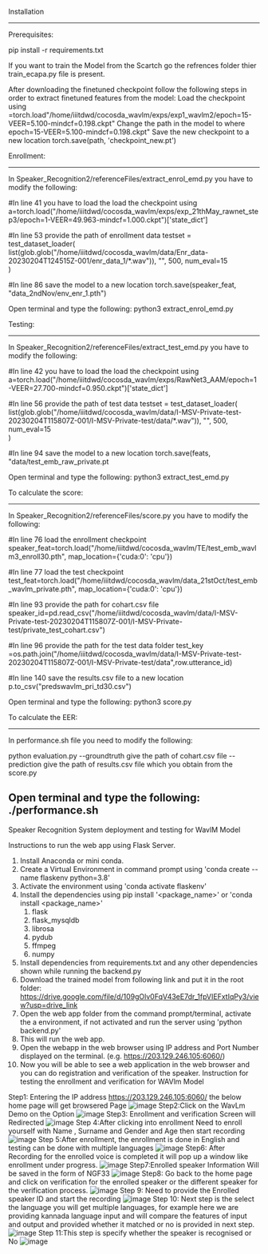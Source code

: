 Installation
____________

Prerequisites:

pip install -r requirements.txt

If you want to train the Model from the Scartch go the refrences folder thier train_ecapa.py file is present.

After downloading the finetuned checkpoint follow the following steps in order to extract finetuned features from the model:
Load the checkpoint using =torch.load"/home/iiitdwd/cocosda_wavlm/exps/exp1_wavlm2/epoch=15-VEER=5.100-mindcf=0.198.ckpt"
Change the path in the model to where epoch=15-VEER=5.100-mindcf=0.198.ckpt"
Save the new checkpoint to a new location torch.save(path, 'checkpoint_new.pt')

Enrollment:
___________
In Speaker_Recognition2/referenceFiles/extract_enrol_emd.py you have to modify the following:

#In line 41 you have to load the load the checkpoint using
a=torch.load("/home/iiitdwd/cocosda_wavlm/exps/exp_21thMay_rawnet_step3/epoch=1-VEER=49.963-mindcf=1.000.ckpt")['state_dict']

#In line 53 provide the path of enrollment data
testset = test_dataset_loader(
    list(glob.glob("/home/iiitdwd/cocosda_wavlm/data/Enr_data-20230204T124515Z-001/enr_data_1/*.wav")),
    "",
    500,
    num_eval=15   
)

#In line 86 save the model to a new location
torch.save(speaker_feat, "data_2ndNov/env_enr_1.pth")

Open terminal and type the following:
python3 extract_enrol_emd.py

Testing:
________
In Speaker_Recognition2/referenceFiles/extract_test_emd.py you have to modify the following:

#In line 42 you have to load the load the checkpoint using
a=torch.load("/home/iiitdwd/cocosda_wavlm/exps/RawNet3_AAM/epoch=1-VEER=27.700-mindcf=0.950.ckpt")['state_dict']

#In line 56 provide the path of test data
testset = test_dataset_loader(
    list(glob.glob("/home/iiitdwd/cocosda_wavlm/data/I-MSV-Private-test-20230204T115807Z-001/I-MSV-Private-test/data/*.wav")),
    "",
    500,
    num_eval=15   
)

#In line 94 save the model to a new location
torch.save(feats, "data/test_emb_raw_private.pt

Open terminal and type the following:
python3 extract_test_emd.py

To calculate the score:
_______________________
In Speaker_Recognition2/referenceFiles/score.py you have to modify the following:

#In line 76 load the enrollment checkpoint
speaker_feat=torch.load("/home/iiitdwd/cocosda_wavlm/TE/test_emb_wavlm3_enroll30.pth", map_location={'cuda:0': 'cpu'})

#In line 77 load the test checkpoint
test_feat=torch.load("/home/iiitdwd/cocosda_wavlm/data_21stOct/test_emb_wavlm_private.pth", map_location={'cuda:0': 'cpu'})

#In line 93 provide the path for cohart.csv file
speaker_id=pd.read_csv("/home/iiitdwd/cocosda_wavlm/data/I-MSV-Private-test-20230204T115807Z-001/I-MSV-Private-test/private_test_cohart.csv")

#In line 96 provide the path for the test data folder
test_key =os.path.join("/home/iiitdwd/cocosda_wavlm/data/I-MSV-Private-test-20230204T115807Z-001/I-MSV-Private-test/data",row.utterance_id) 

#In line 140 save the results.csv file to a new location
p.to_csv("predswavlm_pri_td30.csv")

Open terminal and type the following:
python3 score.py

To calculate the EER:
_____________________
In performance.sh file you need to modify the following:
 
python evaluation.py --groundtruth give the path of cohart.csv file --prediction give the path of results.csv file which you obtain from the score.py

Open terminal and type the following:
./performance.sh
--------------------------------------------------------------------------------------------------------------------------------------
Speaker Recognition System deployment and testing for WavlM Model

Instructions to run the web app using Flask Server.

1. Install Anaconda or mini conda.
2. Create a Virtual Environment in command prompt using 'conda create --name flaskenv python=3.8'
3. Activate the environment using 'conda activate flaskenv'
4. Install the dependencies using pip install '<package_name>' or 'conda install <package_name>'
    1. flask
    2. flask_mysqldb
    3. librosa
    4. pydub
    5. ffmpeg
    6. numpy
5. Install dependencies from requirements.txt and any other dependencies shown while running the backend.py
7. Download the trained model from following link and put it in the root folder:
   https://drive.google.com/file/d/109gOlv0FqV43eE7dr_1fpVIEFxtIqPy3/view?usp=drive_link
8. Open the web app folder from the command prompt/terminal, activate the a environment, if not activated and run the server using 'python backend.py'
9. This will run the web app.
10. Open the webapp in the web browser using IP address and Port Number displayed on the terminal. (e.g. https://203.129.246.105:6060/)
11. Now you will be able to see a web application in the web browser and you can do registration and verification of the speaker.
Instruction for testing the enrollment and verification for WAVlm Model

Step1: Entering the IP address  https://203.129.246.105:6060/ the below home page will get browsered Page
![image](https://github.com/SR-MEiTY/Speaker_Recognition2/assets/104900510/bbaf650c-a2d6-4e16-851a-05cf042796f8)
Step2:Click on the WavLm Demo on the Option
![image](https://github.com/SR-MEiTY/Speaker_Recognition2/assets/104900510/3c44a6f9-aeb2-44ed-9a50-84b34dbc2f58)
Step3: Enrollment and verification Screen will Redirected
![image](https://github.com/SR-MEiTY/Speaker_Recognition2/assets/104900510/23ab41b0-9318-4912-b045-dcf9b3b39cff)
Step 4:After clicking into enrollment Need to enroll yourself with Name , Surname and Gender and Age then start recording 
![image](https://github.com/SR-MEiTY/Speaker_Recognition2/assets/104900510/1f71d064-1e52-4569-b7f4-21f1b1e3e54b)
 Step 5:After enrollment, the enrollment is done in English and testing can be done with multiple languages
 ![image](https://github.com/SR-MEiTY/Speaker_Recognition2/assets/104900510/62c4839e-963b-40fa-a601-78f872a8895d)
 Step6: After Recording for the enrolled voice is completed it will pop up a window like enrollment under progress.
 ![image](https://github.com/SR-MEiTY/Speaker_Recognition2/assets/104900510/44740a78-51e2-4842-9830-54071114cc64)
 Step7:Enrolled speaker Information Will be saved in the form of NGF33
 ![image](https://github.com/SR-MEiTY/Speaker_Recognition2/assets/104900510/2b9f941f-d3fb-4444-a734-54752122d40c)
 Step8: Go back to the home page and click on verification for the enrolled speaker or the different speaker for the verification process.
 ![image](https://github.com/SR-MEiTY/Speaker_Recognition2/assets/104900510/34be2636-d029-4587-b755-e56366b5475b)
 Step 9: Need to provide the Enrolled speaker ID and start the recording 
 ![image](https://github.com/SR-MEiTY/Speaker_Recognition2/assets/104900510/41435b08-291c-4190-8564-d186bab03340)
 Step 10: Next step is the select the language you will get multiple languages, for example here we are providing kannada language input and will compare the features of input and output and provided 
 whether it matched or no is provided in next step.
 ![image](https://github.com/SR-MEiTY/Speaker_Recognition2/assets/104900510/a073307a-e99f-437b-b36a-727bd8e5175c)
 Step 11:This step is specify whether the speaker is recognised or No
 ![image](https://github.com/SR-MEiTY/Speaker_Recognition2/assets/104900510/9f925f96-c797-43e8-aede-0a35ed06aa2f)
